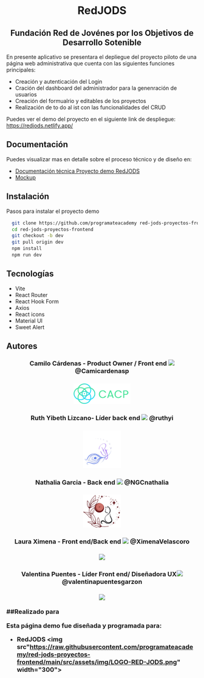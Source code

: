 # <h1 align="center"> RedJODS</h1>
## <h2 align="center"> Fundación Red de Jovénes por los Objetivos de Desarrollo Sotenible</h2>

En presente aplicativo se presentara el depliegue del proyecto piloto de una página web administrativa que cuenta con las siguientes funciones principales:

- Creación y autenticación del Login
- Cración del dashboard del administrador para la genenración de usuarios
- Creación del formualrio y editables de los proyectos 
- Realización de  to do al ist con las funcionalidades del CRUD

Puedes ver el demo del proyecto en el siguiente link de despliegue: https://redjods.netlify.app/

## Documentación

Puedes visualizar mas en detalle sobre el proceso técnico y de diseño en:

 - [Documentación técnica Proyecto demo RedJODS ](https://docs.google.com/document/d/1ZgLaG6yByaLFwix8GhoJgNGZnePFUaOvPFQSv2hLvug/edit)
 - [Mockup](https://www.figma.com/file/5PnmUhPnPqvruLZfDBEOBf/RedJODS?t=50ZFym7hUSf5cydM-0)

## Instalación
Pasos para instalar el proyecto demo

```bash
  git clone https://github.com/programateacademy red-jods-proyectos-frontend.git
  cd red-jods-proyectos-frontend
  git checkout -b dev
  git pull origin dev
  npm install
  npm run dev 
```

## Tecnologías
- Vite
- React Router
- React Hook Form
- Axios
- React icons
- Material UI
- Sweet Alert


## Autores

<h3 align="center"> Camilo Cárdenas - Product Owner / Front end <img src="https://camo.githubusercontent.com/ac28190b3bdb446d46b2760854ecec42927bd2ae802d0729c6b0e72449b56082/68747470733a2f2f6769746875622e6769746875626173736574732e636f6d2f696d616765732f6d6f64756c65732f6c6f676f735f706167652f4769744875622d4d61726b2e706e67" width="30"/>  @Camicardenasp <h3>
<p align="center"><a href="https://github.com/Camicardenasp"><img src="https://raw.githubusercontent.com/Camicardenasp/NEW_Portfolio/1c56150226537938bc4cc3d001210e073de5d7bc/src/assets/img/logo.svg" width="150"></a><p>

<h3 align="center"> Ruth Yibeth Lizcano- Líder back end <img src="https://camo.githubusercontent.com/ac28190b3bdb446d46b2760854ecec42927bd2ae802d0729c6b0e72449b56082/68747470733a2f2f6769746875622e6769746875626173736574732e636f6d2f696d616765732f6d6f64756c65732f6c6f676f735f706167652f4769744875622d4d61726b2e706e67" width="30"/>  @ruthyi <h3>
<p align="center"><a href="https://github.com/ruthyi"><img src="https://raw.githubusercontent.com/ruthyi/Portafolio/main/src/assets/logo.png" width="100"></a><p>


<h3 align="center">Nathalia Garcia - Back end <img src="https://camo.githubusercontent.com/ac28190b3bdb446d46b2760854ecec42927bd2ae802d0729c6b0e72449b56082/68747470733a2f2f6769746875622e6769746875626173736574732e636f6d2f696d616765732f6d6f64756c65732f6c6f676f735f706167652f4769744875622d4d61726b2e706e67" width="30"/>  @NGCnathalia<h3>
<p align="center"><a href="https://github.com/NGCnathalia"><img src="https://raw.githubusercontent.com/NGCnathalia/Portafolio/main/src/assets/img/logo.png" width="100"></a><p>


<h3 align="center">Laura Ximena - Front end/Back end <img src="https://camo.githubusercontent.com/ac28190b3bdb446d46b2760854ecec42927bd2ae802d0729c6b0e72449b56082/68747470733a2f2f6769746875622e6769746875626173736574732e636f6d2f696d616765732f6d6f64756c65732f6c6f676f735f706167652f4769744875622d4d61726b2e706e67" width="30"/>  @XimenaVelascoro<h3>
<p align="center"><a href="https://github.com/XimenaVelascoro"><img src="https://img.freepik.com/vector-gratis/lado-mujer-afro-aislado_1308-114919.jpg?w=740&t=st=1679768989~exp=1679769589~hmac=b236b1d461735b74e4751963244a65e8eb88692a32caea0d2c96a9e867e8d171" width="100"></a><p>


<h3 align="center">Valentina Puentes - Líder Front end/ Diseñadora UX<img src="https://camo.githubusercontent.com/ac28190b3bdb446d46b2760854ecec42927bd2ae802d0729c6b0e72449b56082/68747470733a2f2f6769746875622e6769746875626173736574732e636f6d2f696d616765732f6d6f64756c65732f6c6f676f735f706167652f4769744875622d4d61726b2e706e67" width="30"/>  @valentinapuentesgarzon<h3>
<p align="center"><a href="https://github.com/valentinapuentesgarzon"><img src="https://raw.githubusercontent.com/valentinapuentesgarzon/Personal_Portfolio/main/src/assets/Header/logo.png" width="100"></a><p>

##Realizado para

Esta página demo fue diseñada y programada para:

- RedJODS 
<img src"https://raw.githubusercontent.com/programateacademy/red-jods-proyectos-frontend/main/src/assets/img/LOGO-RED-JODS.png" width="300">






